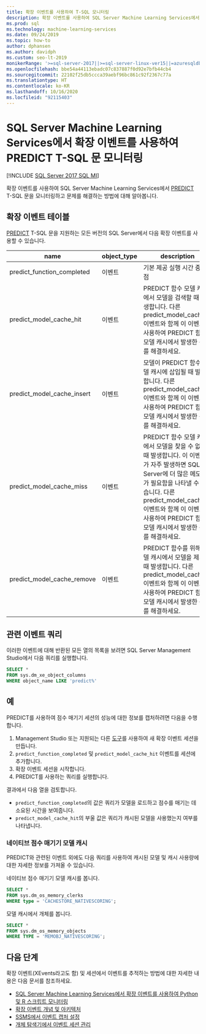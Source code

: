 ```yaml
---
title: 확장 이벤트를 사용하여 T-SQL 모니터링
description: 확장 이벤트를 사용하여 SQL Server Machine Learning Services에서 PREDICT T-SQL 문을 모니터링하고 문제를 해결하는 방법에 대해 알아봅니다.
ms.prod: sql
ms.technology: machine-learning-services
ms.date: 09/24/2019
ms.topic: how-to
author: dphansen
ms.author: davidph
ms.custom: seo-lt-2019
monikerRange: '>=sql-server-2017||>=sql-server-linux-ver15||=azuresqldb-mi-current||=sqlallproducts-allversions'
ms.openlocfilehash: bbe54a44113ebadc07c837887f0d92e7bfb44cb4
ms.sourcegitcommit: 22102f25db5ccca39aebf96bc861c92f2367c77a
ms.translationtype: HT
ms.contentlocale: ko-KR
ms.lasthandoff: 10/16/2020
ms.locfileid: "92115403"
---
```

# <a name="monitor-predict-t-sql-statements-with-extended-events-in-sql-server-machine-learning-services"></a>SQL Server Machine Learning Services에서 확장 이벤트를 사용하여 PREDICT T-SQL 문 모니터링
[!INCLUDE [SQL Server 2017 SQL MI](../../includes/applies-to-version/sqlserver2017-asdbmi.md)]

확장 이벤트를 사용하여 SQL Server Machine Learning Services에서 [PREDICT](../../t-sql/queries/predict-transact-sql.md) T-SQL 문을 모니터링하고 문제를 해결하는 방법에 대해 알아봅니다.

## <a name="table-of-extended-events"></a>확장 이벤트 테이블

[PREDICT](../../t-sql/queries/predict-transact-sql.md) T-SQL 문을 지원하는 모든 버전의 SQL Server에서 다음 확장 이벤트를 사용할 수 있습니다. 

| name                       | object_type | description |
|----------------------------|-------------|-------------|
| predict_function_completed | 이벤트       | 기본 제공 실행 시간 중단점|
| predict_model_cache_hit    | 이벤트       | PREDICT 함수 모델 캐시에서 모델을 검색할 때 발생합니다. 다른 predict_model_cache_* 이벤트와 함께 이 이벤트를 사용하여 PREDICT 함수 모델 캐시에서 발생한 문제를 해결하세요.|
| predict_model_cache_insert | 이벤트       | 모델이 PREDICT 함수 모델 캐시에 삽입될 때 발생합니다. 다른 predict_model_cache_* 이벤트와 함께 이 이벤트를 사용하여 PREDICT 함수 모델 캐시에서 발생한 문제를 해결하세요.   |
| predict_model_cache_miss   | 이벤트       | PREDICT 함수 모델 캐시에서 모델을 찾을 수 없을 때 발생합니다. 이 이벤트가 자주 발생하면 SQL Server에 더 많은 메모리가 필요함을 나타낼 수 있습니다. 다른 predict_model_cache_* 이벤트와 함께 이 이벤트를 사용하여 PREDICT 함수 모델 캐시에서 발생한 문제를 해결하세요.|
| predict_model_cache_remove | 이벤트       | PREDICT 함수를 위해 모델 캐시에서 모델을 제거할 때 발생합니다. 다른 predict_model_cache_* 이벤트와 함께 이 이벤트를 사용하여 PREDICT 함수 모델 캐시에서 발생한 문제를 해결하세요.|

## <a name="query-for-related-events"></a>관련 이벤트 쿼리

이러한 이벤트에 대해 반환된 모든 열의 목록을 보려면 SQL Server Management Studio에서 다음 쿼리를 실행합니다.

```sql
SELECT *
FROM sys.dm_xe_object_columns
WHERE object_name LIKE 'predict%'
```

## <a name="examples"></a>예

PREDICT를 사용하여 점수 매기기 세션의 성능에 대한 정보를 캡처하려면 다음을 수행합니다.

1. Management Studio 또는 지원되는 다른 [도구](../../relational-databases/extended-events/extended-events-tools.md)를 사용하여 새 확장 이벤트 세션을 만듭니다.
2. `predict_function_completed` 및 `predict_model_cache_hit` 이벤트를 세션에 추가합니다.
3. 확장 이벤트 세션을 시작합니다.
4. PREDICT를 사용하는 쿼리를 실행합니다.

결과에서 다음 열을 검토합니다.

+ `predict_function_completed`의 값은 쿼리가 모델을 로드하고 점수를 매기는 데 소요된 시간을 보여줍니다.
+ `predict_model_cache_hit`의 부울 값은 쿼리가 캐시된 모델을 사용했는지 여부를 나타냅니다. 

### <a name="native-scoring-model-cache"></a>네이티브 점수 매기기 모델 캐시

PREDICT와 관련된 이벤트 외에도 다음 쿼리를 사용하여 캐시된 모델 및 캐시 사용량에 대한 자세한 정보를 가져올 수 있습니다.

네이티브 점수 매기기 모델 캐시를 봅니다.

```sql
SELECT *
FROM sys.dm_os_memory_clerks
WHERE type = 'CACHESTORE_NATIVESCORING';
```

모델 캐시에서 개체를 봅니다.

```sql
SELECT *
FROM sys.dm_os_memory_objects
WHERE TYPE = 'MEMOBJ_NATIVESCORING';
```

## <a name="next-steps"></a>다음 단계

확장 이벤트(XEvents라고도 함) 및 세션에서 이벤트를 추적하는 방법에 대한 자세한 내용은 다음 문서를 참조하세요.

+ [SQL Server Machine Learning Services에서 확장 이벤트를 사용하여 Python 및 R 스크립트 모니터링](extended-events.md)
+ [확장 이벤트 개념 및 아키텍처](../../relational-databases/extended-events/extended-events.md)
+ [SSMS에서 이벤트 캡처 설정](../../relational-databases/extended-events/quick-start-extended-events-in-sql-server.md)
+ [개체 탐색기에서 이벤트 세션 관리](../../relational-databases/extended-events/manage-event-sessions-in-the-object-explorer.md)